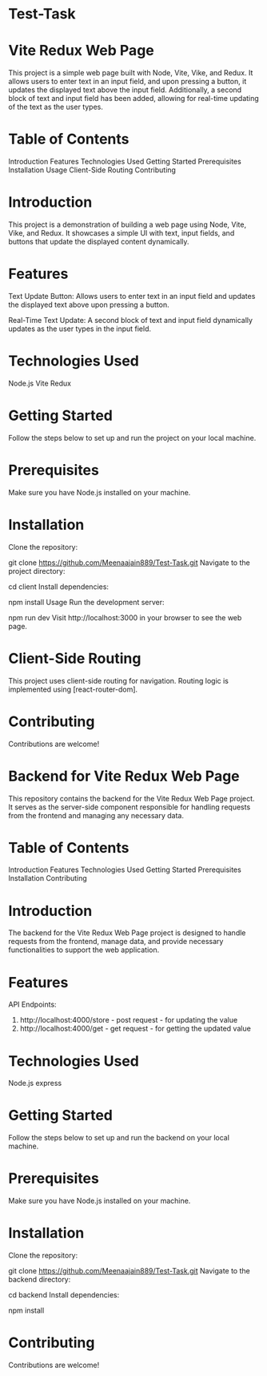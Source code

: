 # Test-Task
# Vite Redux Web Page
This project is a simple web page built with Node, Vite, Vike, and Redux. It allows users to enter text in an input field, and upon pressing a button, it updates the displayed text above the input field. Additionally, a second block of text and input field has been added, allowing for real-time updating of the text as the user types.

# Table of Contents
Introduction
Features
Technologies Used
Getting Started
Prerequisites
Installation
Usage
Client-Side Routing
Contributing

# Introduction
This project is a demonstration of building a web page using Node, Vite, Vike, and Redux. It showcases a simple UI with text, input fields, and buttons that update the displayed content dynamically.

# Features
Text Update Button: Allows users to enter text in an input field and updates the displayed text above upon pressing a button.

Real-Time Text Update: A second block of text and input field dynamically updates as the user types in the input field.

# Technologies Used
Node.js
Vite
Redux

# Getting Started
Follow the steps below to set up and run the project on your local machine.

# Prerequisites
Make sure you have Node.js installed on your machine.

# Installation
Clone the repository:

git clone https://github.com/Meenaajain889/Test-Task.git
Navigate to the project directory:

cd client
Install dependencies:

npm install
Usage
Run the development server:

npm run dev
Visit http://localhost:3000 in your browser to see the web page.

# Client-Side Routing
This project uses client-side routing for navigation. Routing logic is implemented using [react-router-dom].

# Contributing
Contributions are welcome!

# Backend for Vite Redux Web Page
This repository contains the backend for the Vite Redux Web Page project. It serves as the server-side component responsible for handling requests from the frontend and managing any necessary data.

# Table of Contents
Introduction
Features
Technologies Used
Getting Started
Prerequisites
Installation
Contributing

# Introduction
The backend for the Vite Redux Web Page project is designed to handle requests from the frontend, manage data, and provide necessary functionalities to support the web application.

# Features
API Endpoints: 
1. http://localhost:4000/store - post request - for updating the value
2. http://localhost:4000/get - get request - for getting the updated value

# Technologies Used
Node.js
express

# Getting Started
Follow the steps below to set up and run the backend on your local machine.

# Prerequisites
Make sure you have Node.js installed on your machine.

# Installation
Clone the repository:

git clone https://github.com/Meenaajain889/Test-Task.git
Navigate to the backend directory:

cd backend
Install dependencies:

npm install

# Contributing
Contributions are welcome!

